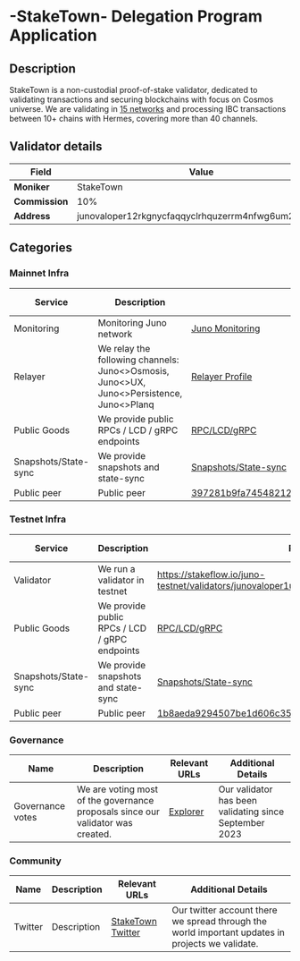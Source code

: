 # -StakeTown- Delegation Program Application

## Description

StakeTown is a non-custodial proof-of-stake validator, dedicated to validating transactions and securing blockchains
with focus on Cosmos universe.
We are validating in [15 networks](https://stake-town.com/#supported-networks) and processing IBC transactions between
10+ chains with Hermes, covering more than 40 channels.

## Validator details

| Field          | Value                                              |
|----------------|----------------------------------------------------|
| **Moniker**    | StakeTown                                          |
| **Commission** | 10%                                                |
| **Address**    | junovaloper12rkgnycfaqqyclrhquzerrm4nfwg6um26l2aqw |

## Categories

### Mainnet Infra

| Service              | Description                                                                              | Relevant URLs                                                                                                                                               | Additional Details |
|----------------------|------------------------------------------------------------------------------------------|-------------------------------------------------------------------------------------------------------------------------------------------------------------|--------------------|
| Monitoring           | Monitoring Juno network                                                                  | [Juno Monitoring](https://monitor.stake-town.com/d/5V55ChdNz/public-cosmos-mainnet-validators?orgId=1&refresh=5s&var-chain_id=juno-1&var-moniker=StakeTown) |                    |
| Relayer              | We relay the following channels: Juno<>Osmosis, Juno<>UX, Juno<>Persistence, Juno<>Planq | [Relayer Profile](https://relayers.smartstake.io/relayer/FE38D8D1E0E5011F)                                                                                  |                    |
| Public Goods         | We provide public RPCs / LCD / gRPC endpoints                                            | [RPC/LCD/gRPC](https://services.stake-town.com/home/mainnet/juno/public-api)                                                                                |                    |
| Snapshots/State-sync | We provide snapshots and state-sync                                                      | [Snapshots/State-sync](https://services.stake-town.com/home/mainnet/juno/sync)                                                                              |                    |
| Public peer          | Public peer                                                                              | 397281b9fa745482127093f08ac05724c2b8d6f8@65.108.195.213:33656                                                                                               |                    |

### Testnet Infra

| Service              | Description                                   | Relevant URLs                                                                                   | Additional Details |
|----------------------|-----------------------------------------------|-------------------------------------------------------------------------------------------------|--------------------|
| Validator            | We run a validator in testnet                 | https://stakeflow.io/juno-testnet/validators/junovaloper1uxjlhcvzw8rlcyj754p0ku0jzjfkvxnwvmnhgx |                    |
| Public Goods         | We provide public RPCs / LCD / gRPC endpoints | [RPC/LCD/gRPC](https://services.stake-town.com/home/testnet/juno/public-api)                    |                    |
| Snapshots/State-sync | We provide snapshots and state-sync           | [Snapshots/State-sync](https://services.stake-town.com/home/testnet/juno/sync)                  |                    |
| Public peer          | Public peer                                   | 1b8aeda9294507be1d606c352b0ac39febbe4d62@65.108.124.43:33656                                    |                    |

### Governance

| Name             | Description                                                                     | Relevant URLs                                                                                                | Additional Details                                     |
|------------------|---------------------------------------------------------------------------------|--------------------------------------------------------------------------------------------------------------|--------------------------------------------------------|
| Governance votes | We are voting most of the governance proposals since our validator was created. | [Explorer](https://explorer.chainroot.io/juno/validators/junovaloper12rkgnycfaqqyclrhquzerrm4nfwg6um26l2aqw) | Our validator has been validating since September 2023 |

### Community

| Name    | Description | Relevant URLs                                   | Additional Details                                                                               |
|---------|-------------|-------------------------------------------------|--------------------------------------------------------------------------------------------------|
| Twitter | Description | [StakeTown Twitter](https://x.com/staketown_ua) | Our twitter account there we spread through the world important updates in projects we validate. |